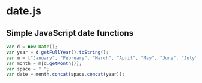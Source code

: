 # date.js

## Simple JavaScript date functions

```js
var d = new Date();
var year = d.getFullYear().toString();
var m = ["January", "February", "March", "April", "May", "June", "July", "August", "September", "October", "November", "December"];
var month = m[d.getMonth()];
var space = " ";
var date = month.concat(space.concat(year));
```
